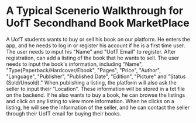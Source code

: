 # A Typical Scenerio Walkthrough for UofT Secondhand Book MarketPlace

A UofT students wants to buy or sell his book on our platform. He enters the app, and he needs to log in or register his 
account if he is a first time user. The user needs to input his "Name" and "UofT Email" to register. After registration,
can add a listing of the book that he wants to sell. The user needs to input the book's information, including "Name", 
"Type(Paperback/Hardcover/Ebook", "Pages", "Price", "Author", "Language", "Publisher", "Published Date", "Edition", 
"Picture" and "Status (Sold/Unsold)." When publishing a listing, the platform will also ask the seller to input their 
"Location". These information will be stored in a txt file on the backend. If he also wants to buy a book, he can browse 
the listings and click on any listing to view more information. When he clicks on a listing, he will see the information 
of the seller, and he can contact the seller through their UofT email for buying their books.